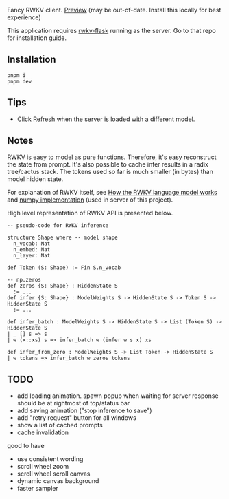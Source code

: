 Fancy RWKV client. [Preview](https://rwkv-web-01.surge.sh/) (may be out-of-date. Install this locally for best experience)

This application requires [rwkv-flask](https://github.com/iacore/rwkv-flask) running as the server. Go to that repo for installation guide.

## Installation

```
pnpm i
pnpm dev
```

## Tips

- Click Refresh when the server is loaded with a different model.

## Notes

RWKV is easy to model as pure functions. Therefore, it's easy reconstruct the state from prompt. It's also possible to cache infer results in a radix tree/cactus stack. The tokens used so far is much smaller (in bytes) than model hidden state.

For explanation of RWKV itself, see [How the RWKV language model works](https://johanwind.github.io/2023/03/23/rwkv_details.html) and [numpy implementation](https://github.com/iacore/rwkv-np) (used in server of this project).

High level representation of RWKV API is presented below.

```lean
-- pseudo-code for RWKV inference

structure Shape where -- model shape
  n_vocab: Nat
  n_embed: Nat
  n_layer: Nat

def Token (S: Shape) := Fin S.n_vocab

-- np.zeros
def zeros {S: Shape} : HiddenState S
  := ...
def infer {S: Shape} : ModelWeights S -> HiddenState S -> Token S -> HiddenState S
  := ...

def infer_batch : ModelWeights S -> HiddenState S -> List (Token S) -> HiddenState S
| _ [] s => s
| w (x::xs) s => infer_batch w (infer w s x) xs

def infer_from_zero : ModelWeights S -> List Token -> HiddenState S
| w tokens => infer_batch w zeros tokens
```

## TODO

- add loading animation. spawn popup when waiting for server response
  should be at rightmost of top/status bar
- add saving animation ("stop inference to save")
- add "retry request" button for all windows
- show a list of cached prompts
- cache invalidation


good to have

- use consistent wording
- scroll wheel zoom
- scroll wheel scroll canvas
- dynamic canvas background
- faster sampler
